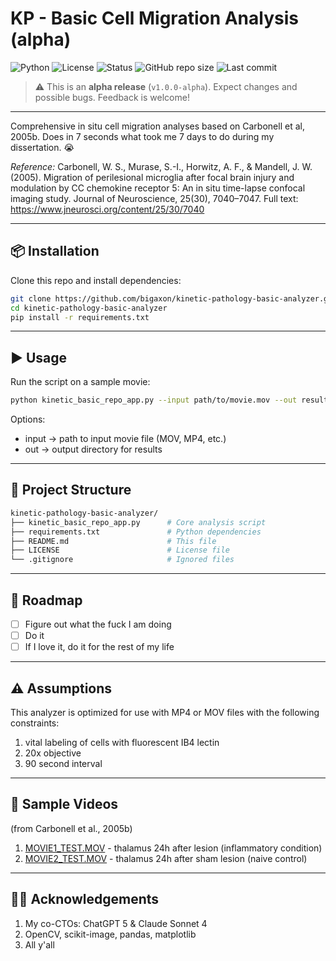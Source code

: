 # KP - Basic Cell Migration Analysis (alpha)

![Python](https://img.shields.io/badge/python-3.9%2B-blue.svg)
![License](https://img.shields.io/badge/license-MIT-green.svg)
![Status](https://img.shields.io/badge/status-alpha-orange.svg)
![GitHub repo size](https://img.shields.io/github/repo-size/bigaxon/kinetic-pathology-basic-analyzer)
![Last commit](https://img.shields.io/github/last-commit/bigaxon/kinetic-pathology-basic-analyzer)

> ⚠️ This is an **alpha release** (`v1.0.0-alpha`). Expect changes and possible bugs. Feedback is welcome!

***

Comprehensive in situ cell migration analyses based on Carbonell et al, 2005b. Does in 7 seconds what took me 7 days to do during my dissertation. 😭

*Reference:*
Carbonell, W. S., Murase, S.-I., Horwitz, A. F., & Mandell, J. W. (2005). Migration of perilesional microglia after focal brain injury and modulation by CC chemokine receptor 5: An in situ time-lapse confocal imaging study. Journal of Neuroscience, 25(30), 7040–7047. Full text: https://www.jneurosci.org/content/25/30/7040

---

## 📦 Installation

Clone this repo and install dependencies:

```bash
git clone https://github.com/bigaxon/kinetic-pathology-basic-analyzer.git
cd kinetic-pathology-basic-analyzer
pip install -r requirements.txt
```
***

## ▶️ Usage
Run the script on a sample movie:

```bash
python kinetic_basic_repo_app.py --input path/to/movie.mov --out results/
```
Options:
 - input → path to input movie file (MOV, MP4, etc.)
 - out → output directory for results

***

## 📂 Project Structure

```bash
kinetic-pathology-basic-analyzer/
├── kinetic_basic_repo_app.py      # Core analysis script
├── requirements.txt               # Python dependencies
├── README.md                      # This file
├── LICENSE                        # License file
└── .gitignore                     # Ignored files
```

***

## 🚀 Roadmap
- [ ] Figure out what the fuck I am doing
- [ ] Do it
- [ ] If I love it, do it for the rest of my life

***

## ⚠️ Assumptions
This analyzer is optimized for use with MP4 or MOV files with the following constraints:
  1. vital labeling of cells with fluorescent IB4 lectin
  2. 20x objective
  3. 90 second interval

***

## 🎥 Sample Videos
(from Carbonell et al., 2005b)
  1. [MOVIE1_TEST.MOV](https://drive.google.com/file/d/1S594j7KRyqeTHFsbO16WXPlp8TC5ld19/view?usp=sharing) - thalamus 24h after lesion (inflammatory condition)
  2. [MOVIE2_TEST.MOV](https://drive.google.com/file/d/139URdppe6fwoIbUhToub4YzLTGKqzNmQ/view?usp=sharing) - thalamus 24h after sham lesion (naive control)

***

## 🙌🏽 Acknowledgements
  1. My co-CTOs: ChatGPT 5 & Claude Sonnet 4
  2. OpenCV, scikit-image, pandas, matplotlib
  3. All y'all


